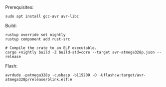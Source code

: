 Prerequisites:

```
sudo apt install gcc-avr avr-libc
```

Build:

```
rustup override set nightly
rustup component add rust-src

# Compile the crate to an ELF executable.
cargo +nightly build -Z build-std=core --target avr-atmega328p.json --release
```

Flash:
```
avrdude -patmega328p -cusbasp -b115200 -D -Uflash:w:target/avr-atmega328p/release/blink.elf:e
```

